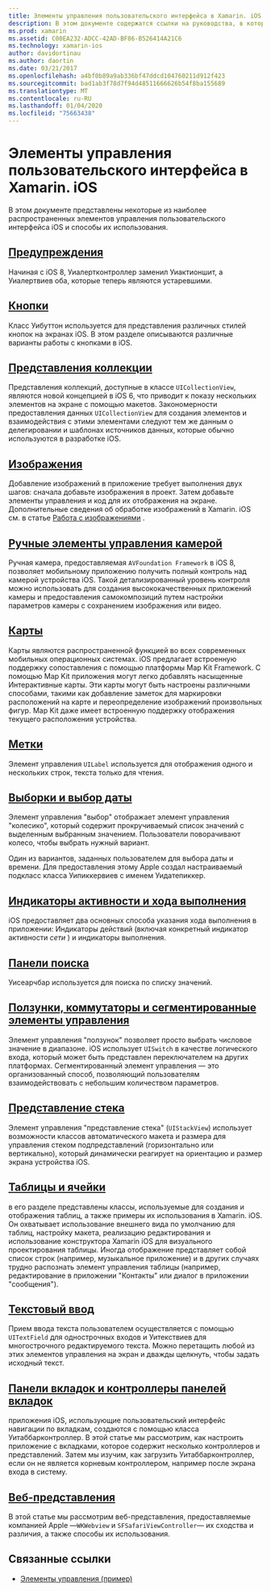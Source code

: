 ```yaml
---
title: Элементы управления пользовательского интерфейса в Xamarin. iOS
description: В этом документе содержатся ссылки на руководства, в которых описываются различные элементы управления пользовательского интерфейса iOS, доступные для разработчиков Xamarin. iOS. Связанное содержимое рассказывает о предупреждениях, кнопках, представлениях коллекций, изображениях, ручных элементах управления камеры, картах, метках, подборах, средствах выбора даты и т. д.
ms.prod: xamarin
ms.assetid: C00EA232-ADCC-42AD-BF86-B526414A21C6
ms.technology: xamarin-ios
author: davidortinau
ms.author: daortin
ms.date: 03/21/2017
ms.openlocfilehash: a4bf0b89a9ab336bf47ddcd104760211d912f423
ms.sourcegitcommit: bad1ab3f78d7f94d48511666626b54f8ba155689
ms.translationtype: MT
ms.contentlocale: ru-RU
ms.lasthandoff: 01/04/2020
ms.locfileid: "75663438"
---
```

# <a name="user-interface-controls-in-xamarinios"></a>Элементы управления пользовательского интерфейса в Xamarin. iOS

В этом документе представлены некоторые из наиболее распространенных элементов управления пользовательского интерфейса iOS и способы их использования.

## <a name="alertsalertsmd"></a>[Предупреждения](alerts.md)

Начиная с iOS 8, Уиалертконтроллер заменил Уиактионшит, а Уиалертвиев оба, которые теперь являются устаревшими.

## <a name="buttonsbuttonsmd"></a>[Кнопки](buttons.md)

Класс Уибуттон используется для представления различных стилей кнопок на экранах iOS. В этом разделе описываются различные варианты работы с кнопками в iOS.

## <a name="collection-viewsuicollectionviewmd"></a>[Представления коллекции](uicollectionview.md)

Представления коллекций, доступные в классе `UICollectionView`, являются новой концепцией в iOS 6, что приводит к показу нескольких элементов на экране с помощью макетов. Закономерности предоставления данных `UICollectionView` для создания элементов и взаимодействия с этими элементами следуют тем же данным о делегировании и шаблонах источников данных, которые обычно используются в разработке iOS.

## <a name="imagesimagemd"></a>[Изображения](image.md)

Добавление изображений в приложение требует выполнения двух шагов: сначала добавьте изображения в проект. Затем добавьте элементы управления и код для их отображения на экране. Дополнительные сведения об обработке изображений в Xamarin. iOS см. в статье [Работа с изображениями](~/ios/app-fundamentals/images-icons/index.md) .

## <a name="manual-camera-controlsintro-to-manual-camera-controlsmd"></a>[Ручные элементы управления камерой](intro-to-manual-camera-controls.md)

Ручная камера, предоставляемая `AVFoundation Framework` в iOS 8, позволяет мобильному приложению получить полный контроль над камерой устройства iOS. Такой детализированный уровень контроля можно использовать для создания высококачественных приложений камеры и предоставления самокомпозиций путем настройки параметров камеры с сохранением изображения или видео.

## <a name="mapsios-mapsindexmd"></a>[Карты](ios-maps/index.md)

Карты являются распространенной функцией во всех современных мобильных операционных системах. iOS предлагает встроенную поддержку сопоставления с помощью платформы Map Kit Framework. С помощью Map Kit приложения могут легко добавлять насыщенные Интерактивные карты. Эти карты могут быть настроены различными способами, такими как добавление заметок для маркировки расположений на карте и переопределение изображений произвольных фигур. Map Kit даже имеет встроенную поддержку отображения текущего расположения устройства.

## <a name="labelslabelsmd"></a>[Метки](labels.md)

Элемент управления `UILabel` используется для отображения одного и нескольких строк, текста только для чтения.

## <a name="pickers-and-date-pickerspickermd"></a>[Выборки и выбор даты](picker.md)

Элемент управления "выбор" отображает элемент управления "колесико", который содержит прокручиваемый список значений с выделенным выбранным значением. Пользователи поворачивают колесо, чтобы выбрать нужный вариант.

Один из вариантов, заданных пользователем для выбора даты и времени. Для предоставления этому Apple создал настраиваемый подкласс класса Уипиккервиев с именем Уидатепиккер.

## <a name="progress-and-activity-indicatorsprogress-activity-indicatormd"></a>[Индикаторы активности и хода выполнения](progress-activity-indicator.md)

iOS предоставляет два основных способа указания хода выполнения в приложении: Индикаторы действий (включая конкретный индикатор активности _сети_ ) и индикаторы выполнения.

## <a name="search-barssearchbarmd"></a>[Панели поиска](searchbar.md)

Уисеарчбар используется для поиска по списку значений. 

## <a name="sliders-switches-and-segmented-controlsslider-switch-segmented-controlsmd"></a>[Ползунки, коммутаторы и сегментированные элементы управления](slider-switch-segmented-controls.md)

Элемент управления "ползунок" позволяет просто выбрать числовое значение в диапазоне. iOS использует `UISwitch` в качестве логического входа, который может быть представлен переключателем на других платформах. Сегментированный элемент управления — это организованный способ, позволяющий пользователям взаимодействовать с небольшим количеством параметров.

## <a name="stack-viewuistackviewmd"></a>[Представление стека](uistackview.md)

Элемент управления "представление стека" (`UIStackView`) использует возможности классов автоматического макета и размера для управления стеком подпредставлений (горизонтально или вертикально), который динамически реагирует на ориентацию и размер экрана устройства iOS.

## <a name="tables-and-cellstablesindexmd"></a>[Таблицы и ячейки](tables/index.md)

в его разделе представлены классы, используемые для создания и отображения таблиц, а также примеры их использования в Xamarin. iOS. Он охватывает использование внешнего вида по умолчанию для таблиц, настройку макета, реализацию редактирования и использование конструктора Xamarin iOS для визуального проектирования таблицы. Иногда отображение представляет собой список строк (например, музыкальное приложение) и в других случаях трудно распознать элемент управления таблицы (например, редактирование в приложении "Контакты" или диалог в приложении "сообщения").

## <a name="text-inputtext-inputmd"></a>[Текстовый ввод](text-input.md)

Прием ввода текста пользователем осуществляется с помощью `UITextField` для однострочных входов и Уитекствиев для многострочного редактируемого текста. Можно перетащить любой из этих элементов управления на экран и дважды щелкнуть, чтобы задать исходный текст.

## <a name="tab-bars-and-tab-bar-controllerscreating-tabbed-applicationsmd"></a>[Панели вкладок и контроллеры панелей вкладок](creating-tabbed-applications.md)

приложения iOS, использующие пользовательский интерфейс навигации по вкладкам, создаются с помощью класса Уитаббарконтроллер. В этой статье мы рассмотрим, как настроить приложение с вкладками, которое содержит несколько контроллеров и представлений. Затем мы изучим, как загрузить Уитаббарконтроллер, если он не является корневым контроллером, например после экрана входа в систему.

## <a name="web-viewswebviewmd"></a>[Веб-представления](webview.md)

В этой статье мы рассмотрим веб-представления, предоставляемые компанией Apple —`WKWebview` и `SFSafariViewController`— их сходства и различия, а также способы их использования.

## <a name="related-links"></a>Связанные ссылки

- [Элементы управления (пример)](https://docs.microsoft.com/samples/xamarin/ios-samples/controls)
